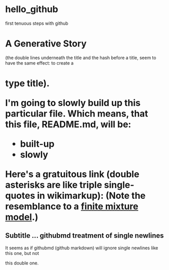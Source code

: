 hello_github
============

first tenuous steps with github

# A Generative Story
(the double lines underneath the title and the hash before a title, seem to have the same effect: to create a <H1> type title).

I'm going to slowly build up this particular file. Which means, that this file, README.md, will be:

* built-up
* slowly

Here's a **gratuitous link** (double asterisks are like triple  single-quotes in wikimarkup):
(Note the resemblance to a [finite mixture model](http://en.wikipedia.org/wiki/Mixture_model).)

## Subtitle ... githubmd treatment of single newlines

It seems as if githubmd (github markdown) will ignore
single newlines like this one, but not

this double one.

